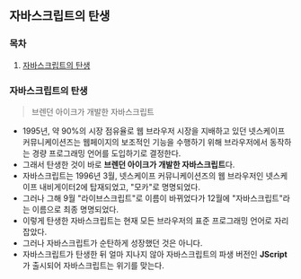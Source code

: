 ## 자바스크립트의 탄생

### 목차

1. [자바스크립트의 탄생](#자바스크립트의-탄생)


### 자바스크립트의 탄생

> 브렌던 아이크가 개발한 자바스크립트

- 1995년, 약 90%의 시장 점유율로 웹 브라우저 시장을 지배하고 있던 넷스케이프 커뮤니케이션즈는 웹페이지의 보조적인 기능을 수행하기 위해 브라우저에서 동작하는 경량 프로그래밍 언어를 도입하기로 결정한다.
- 그래서 탄생한 것이 바로 **브렌던 아이크가 개발한 자바스크립트**다.
- 자바스크립트는 1996년 3월, 넷스케이프 커뮤니케이션즈의 웹 브라우저인 넷스케이프 내비게이터2에 탑재되었고, "모카"로 명명되었다.
- 그러나 그해 9월 "라이브스크립트"로 이름이 바뀌었다가 12월에 "자바스크립트"라는 이름으로 최종 명명되었다.
- 이렇게 탄생한 자바스크립트는 현재 모든 브라우저의 표준 프로그래밍 언어로 자리 잡았다.
- 그러나 자바스크립트가 순탄하게 성장했던 것은 아니다.
- 자바스크립트가 탄생한 뒤 얼마 지나지 않아 자바스크립트의 파생 버전인 **JScript** 가 출시되어 자바스크립트는 위기를 맞는다. 

